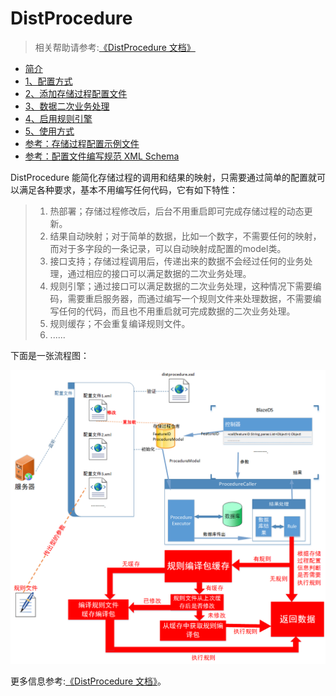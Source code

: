# DistProcedure

> 相关帮助请参考:[《DistProcedure 文档》](https://distchen.gitbooks.io/distprocedure/content/)


* [简介](README.md)
* [1、配置方式](docs/HowToConfig.md)
* [2、添加存储过程配置文件](docs/AddProcedure.md)
* [3、数据二次业务处理](docs/ResultHandler.md)
* [4、启用规则引擎](docs/AddRule.md)
* [5、使用方式](docs/UseMethod.md)
* [参考：存储过程配置示例文件](docs/distfeatures.md)
* [参考：配置文件编写规范 XML Schema](docs/distfeatures_xsd.md)


DistProcedure 能简化存储过程的调用和结果的映射，只需要通过简单的配置就可以满足各种要求，基本不用编写任何代码，它有如下特性：
> 1. 热部署；存储过程修改后，后台不用重启即可完成存储过程的动态更新。
> 2. 结果自动映射；对于简单的数据，比如一个数字，不需要任何的映射，而对于多字段的一条记录，可以自动映射成配置的model类。
> 3. 接口支持；存储过程调用后，传递出来的数据不会经过任何的业务处理，通过相应的接口可以满足数据的二次业务处理。
> 4. 规则引擎；通过接口可以满足数据的二次业务处理，这种情况下需要编码，需要重启服务器，而通过编写一个规则文件来处理数据，不需要编写任何的代码，而且也不用重启就可完成数据的二次业务处理。
> 5. 规则缓存；不会重复编译规则文件。
> 6. ......

下面是一张流程图：

![](https://raw.githubusercontent.com/DistChen/distprocedure/master/docs/images/distprocedure.png)


更多信息参考:[《DistProcedure 文档》](https://distchen.gitbooks.io/distprocedure/content/)。
